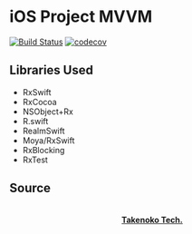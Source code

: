 # iOS Project MVVM

[![Build Status](https://travis-ci.org/nokotech/iOSMVVM.svg?branch=master)](https://travis-ci.org/nokotech/iOSMVVM)
[![codecov](https://codecov.io/gh/nokotech/iOSMVVM/branch/master/graph/badge.svg)](https://codecov.io/gh/nokotech/iOSMVVM)

## Libraries Used 
* RxSwift
* RxCocoa
* NSObject+Rx
* R.swift
* RealmSwift
* Moya/RxSwift
* RxBlocking
* RxTest

## Source


<p align="center">
  <br>
  <a href=""><strong>Takenoko Tech.</strong></a>
</p>
